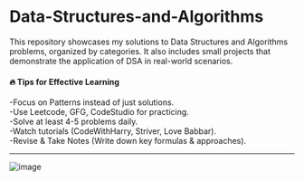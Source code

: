 # Data-Structures-and-Algorithms
This repository showcases my solutions to Data Structures and Algorithms problems, organized by categories. It also includes small projects that demonstrate the application of DSA in real-world scenarios.
<br>
<h4>🔥 Tips for Effective Learning</h4>
-Focus on Patterns instead of just solutions.<br>
-Use Leetcode, GFG, CodeStudio for practicing.<br>
-Solve at least 4-5 problems daily.<br>
-Watch tutorials (CodeWithHarry, Striver, Love Babbar).<br>
-Revise & Take Notes (Write down key formulas & approaches).<br>
<hr>

![image](https://github.com/user-attachments/assets/c7621260-c73e-43a7-985f-87146111e31b)
